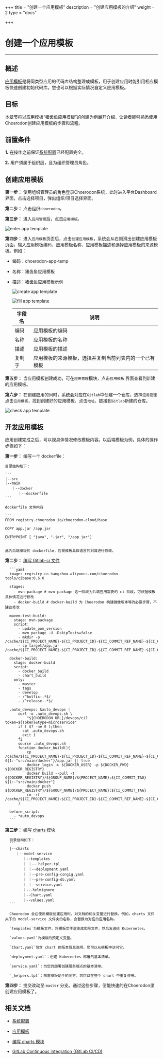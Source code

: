 +++
title = "创建一个应用模板"
description = "创建应用模板的介绍"
weight = 2
type = "docs"

+++

# 创建一个应用模板
---

## 概述

[应用模板](../../../user-guide/application-management/application-template/)是将同类型应用的代码库结构整理成模板，用于创建应用时能引用相应模板快速创建初始代码库。您也可以根据实际情况自定义应用模板。

## 目标

本章节将以应用模板“猪齿鱼应用模板”的创建为例展开介绍，让读者能够熟悉使用Choerodon创建应用模板的步骤和流程。

## 前置条件

**1.** 在操作之前保证[系统配置](../../../user-guide/system-configuration)已经配置完全。

**2.** 用户须属于组织层，且为组织管理员角色。

## 创建应用模板

**第一步：** 使用组织管理员的角色登录Choerodon系统，此时进入平台Dashboard界面，点击选择项目，弹出组织/项目选择界面。

    
**第二步：** 点击组织`choerodon`。

**第三步：** 进入`应用管理`后，点击`应用模板`。

 ![enter app template](/docs/quick-start/image/Application_template.gif)

**第四步：** 进入`应用模板`页面后，点击`创建应用模板`，系统会从右侧滑出创建应用模板页面，输入应用模板编码、应用模板名称、应用模板描述和选择应用模板的来源模板。例如：   

- 编码：choerodon-app-temp  
- 名称：猪齿鱼应用模板  
- 描述：猪齿鱼应用模板示例    


    ![create app template](/docs/quick-start/image/Create_template.png)   

    ![fill app template](/docs/quick-start/image/Create_template2.png)
    
    字段名 |说明 
    ---|---
    编码 | 应用模板的编码 | 
    名称 | 应用模板的名称 | 
    描述 | 应用模板的描述 | 
    复制于 | 应用模板的来源模板，选择并复制当前列表内的一个已有模板 | 
    
    
       


**第五步：** 当应用模板创建成功，可在`应用管理`模块，点击`应用模板` 界面查看到新建的应用模板。

**第六步：** 在创建应用的同时，系统会对应在`Gitlab`中创建一个仓库，选择`应用管理`点击`应用模板`，找到创建好的应用模板，点击`地址`，链接到`Gitlab`新建的仓库。

![check app template](/docs/quick-start/image/check_app_template.png)
 
## 开发应用模板

应用创建完成之后，可以视具体情况修改模板内容。以后端模板为例，具体的操作步骤如下：

 **第一步：** 编写一个 dockerfile：
 
    目录结构如下：
 
    ```
    |--src
    |--main 
       ｜--docker        
          ｜--dockerfile
    ```
    
    dockerfile 文件内容

    ```
    FROM registry.choerodon.io/choerodon-cloud/base

    COPY app.jar /app.jar

    ENTRYPOINT [ "java", "-jar", "/app.jar"] 
    ```
    
    此为后端模板的 dockerfile，应视模板具体语言的对其进行修改。

 **第二步：** [编写 Gitlab-ci 文件](https://docs.gitlab.com/ee/ci/)

      ```yaml
      image: registry.cn-hangzhou.aliyuncs.com/choerodon-tools/cibase:0.6.0
             
      stages:
        - mvn-package # mvn-package 这一阶段为后端应用需要的 ci 阶段，可根据模板具体情况进行修改
        - docker-build # docker-build 为 Choerodon 构建镜像版本等的必要步骤，不建议修改
      
      maven-test-build:
        stage: mvn-package
        script:
          - update_pom_version
          - mvn package -U -DskipTests=false
          - mkdir -p /cache/${CI_PROJECT_NAME}-${CI_PROJECT_ID}-${CI_COMMIT_REF_NAME}-${CI_COMMIT_SHA} 
          - cp target/app.jar /cache/${CI_PROJECT_NAME}-${CI_PROJECT_ID}-${CI_COMMIT_REF_NAME}-${CI_COMMIT_SHA}/app.jar
      
      docker-build:
        stage: docker-build
        script:
          - docker_build
          - chart_build
        only:
          - master
          - tags
          - develop
          - /^hotfix-.*$/
          - /^release-.*$/
      
      .auto_devops: &auto_devops |
          curl -o .auto_devops.sh \
              "${CHOERODON_URL}/devops/ci?token=${Token}&type=microservice"
          if [ $? -ne 0 ];then
            cat .auto_devops.sh
            exit 1
          fi
          source .auto_devops.sh
          function docker_build(){
              cp /cache/${CI_PROJECT_NAME}-${CI_PROJECT_ID}-${CI_COMMIT_REF_NAME}-${CI_COMMIT_SHA}/app.jar ${1:-"src/main/docker"}/app.jar || true
              docker login -u ${DOCKER_USER} -p ${DOCKER_PWD} ${DOCKER_REGISTRY}
              docker build --pull -t ${DOCKER_REGISTRY}/${GROUP_NAME}/${PROJECT_NAME}:${CI_COMMIT_TAG} ${1:-"src/main/docker"}
              docker push ${DOCKER_REGISTRY}/${GROUP_NAME}/${PROJECT_NAME}:${CI_COMMIT_TAG}
              rm -rf /cache/${CI_PROJECT_NAME}-${CI_PROJECT_ID}-${CI_COMMIT_REF_NAME}-${CI_COMMIT_SHA}
          }
      
      before_script:
        - *auto_devops
      ```



**第三步：** [编写 charts 模块](../../development-guide/basic/helm-chart)

      
      目录结构如下：
      ```
      |--charts
         ｜--model-service    
            ｜--templates               
            ｜ ｜--_helper.tpl
            ｜ ｜--deplopment.yaml
            ｜ ｜--pre-config-congig.yaml
            ｜ ｜--pre-config-db.yaml
            ｜ ｜--service.yaml
            ｜--.helmignore
            ｜--Chart.yaml
            ｜--values.yaml  
      ```
      
      Choerodon 会在使用模板创建应用时，对文档的相关变量进行替换。例如，charts 文件夹下的 model-service 文件夹的名称，会替换为对应的应用名称。
      
      `templates`为模板文件，将模板文件渲染成实际文件，然后发送给 Kubernetes。
      
      `values.yaml`为模板的预定义变量。                      
      
      `Chart.yaml`包含 chart 的版本信息说明，您可以从模板中访问它。
      
      `deployment.yaml`：创建 Kubernetes 部署的基本清单。

      `service.yaml`：为您的部署创建服务端点的基本清单。

      `_helpers.tpl`：放置模板助手的地方，您可以在整个 chart 中重复使用。
      
**第四步：** 提交改动至 `master` 分支。通过这些步骤，便能快速的在Choerodon里创建应用模板了。

## 相关文档  

- [系统配置](../../../user-guide/system-configuration)  

- [应用模板](../../../user-guide/application-management/application-template/)

- [编写 charts 模块](../../../development-guide/basic/helm-chart)

- [GitLab Continuous Integration (GitLab CI/CD)](https://docs.gitlab.com/ee/ci/)
